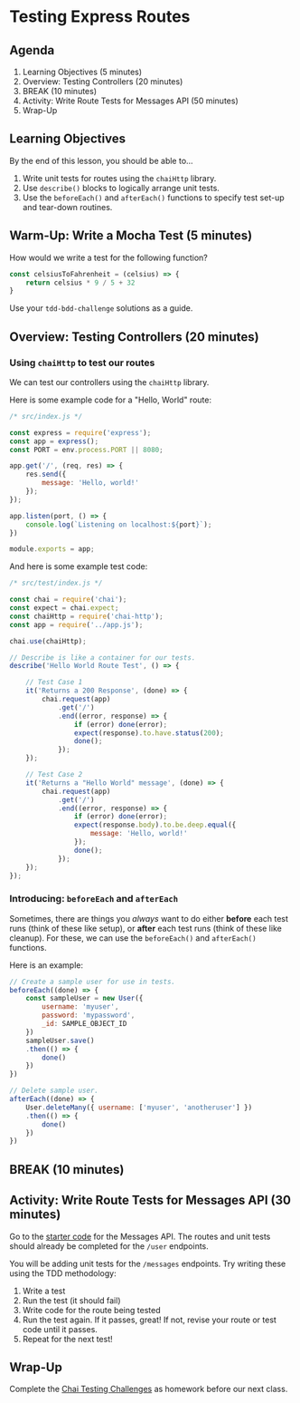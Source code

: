 # Testing Express Routes

## Agenda

1. Learning Objectives (5 minutes)
1. Overview: Testing Controllers (20 minutes)
1. BREAK (10 minutes)
1. Activity: Write Route Tests for Messages API (50 minutes)
1. Wrap-Up

## Learning Objectives

By the end of this lesson, you should be able to...

1. Write unit tests for routes using the `chaiHttp` library.
1. Use `describe()` blocks to logically arrange unit tests.
1. Use the `beforeEach()` and `afterEach()` functions to specify test set-up and tear-down routines.

## Warm-Up: Write a Mocha Test (5 minutes)

How would we write a test for the following function?

```js
const celsiusToFahrenheit = (celsius) => {
    return celsius * 9 / 5 + 32
}
```

Use your `tdd-bdd-challenge` solutions as a guide.

## Overview: Testing Controllers (20 minutes)

### Using `chaiHttp` to test our routes

We can test our controllers using the `chaiHttp` library.

Here is some example code for a "Hello, World" route:

```js
/* src/index.js */

const express = require('express');
const app = express();
const PORT = env.process.PORT || 8080;

app.get('/', (req, res) => {
    res.send({
        message: 'Hello, world!'
    });
});

app.listen(port, () => {
    console.log(`Listening on localhost:${port}`);
})

module.exports = app;
```

And here is some example test code:

```js
/* src/test/index.js */

const chai = require('chai');
const expect = chai.expect;
const chaiHttp = require('chai-http');
const app = require('../app.js');

chai.use(chaiHttp);

// Describe is like a container for our tests.
describe('Hello World Route Test', () => {

    // Test Case 1
    it('Returns a 200 Response', (done) => {
        chai.request(app)
            .get('/')
            .end((error, response) => {
                if (error) done(error);
                expect(response).to.have.status(200);
                done();
            });
    });

    // Test Case 2
    it('Returns a "Hello World" message', (done) => {
        chai.request(app)
            .get('/')
            .end((error, response) => {
                if (error) done(error);
                expect(response.body).to.be.deep.equal({
                    message: 'Hello, world!'
                });
                done();
            });
    });
});
```

### Introducing: `beforeEach` and `afterEach`

Sometimes, there are things you _always_ want to do either **before** each test runs (think of these like setup), or **after** each test runs (think of these like cleanup). For these, we can use the `beforeEach()` and `afterEach()` functions.

Here is an example:

```js
// Create a sample user for use in tests.
beforeEach((done) => {
    const sampleUser = new User({
        username: 'myuser',
        password: 'mypassword',
        _id: SAMPLE_OBJECT_ID
    })
    sampleUser.save()
    .then(() => {
        done()
    })
})

// Delete sample user.
afterEach((done) => {
    User.deleteMany({ username: ['myuser', 'anotheruser'] })
    .then(() => {
        done()
    })
})
```

## BREAK (10 minutes)

## Activity: Write Route Tests for Messages API (30 minutes)

Go to the [starter code](https://github.com/Make-School-Labs/chai-testing-challenges) for the Messages API. The routes and unit tests should already be completed for the `/user` endpoints.

You will be adding unit tests for the `/messages` endpoints. Try writing these using the TDD methodology:

1. Write a test
1. Run the test (it should fail)
1. Write code for the route being tested
1. Run the test again. If it passes, great! If not, revise your route or test code until it passes.
1. Repeat for the next test!

## Wrap-Up

Complete the [Chai Testing Challenges](https://github.com/Make-School-Labs/chai-testing-challenges) as homework before our next class.

